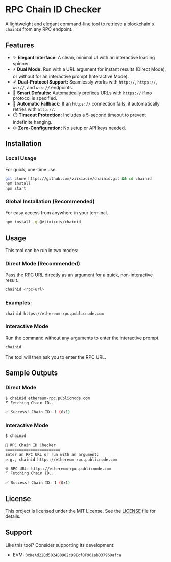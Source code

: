# RPC Chain ID Checker
A lightweight and elegant command-line tool to retrieve a blockchain's `chainId` from any RPC endpoint.

## Features
* ✨ **Elegant Interface:** A clean, minimal UI with an interactive loading spinner.
* ⚡ **Dual Mode:** Run with a URL argument for instant results (Direct Mode), or without for an interactive prompt (Interactive Mode).
* ✔ **Dual-Protocol Support:** Seamlessly works with `http://`, `https://`, `ws://`, and `wss://` endpoints.
* 🚀 **Smart Defaults:** Automatically prefixes URLs with `https://` if no protocol is specified.
* 🔄 **Automatic Fallback:** If an `https://` connection fails, it automatically retries with `http://`.
* ⏱️ **Timeout Protection:** Includes a 5-second timeout to prevent indefinite hanging.
* ⚙️ **Zero-Configuration:** No setup or API keys needed.

## Installation

### Local Usage
For quick, one-time use.
```bash
git clone https://github.com/viixixciv/chainid.git && cd chainid
npm install
npm start
```

### Global Installation (Recommended)
For easy access from anywhere in your terminal.
```bash
npm install -g @viixixciv/chainid
```

## Usage
This tool can be run in two modes:

### Direct Mode (Recommended)
Pass the RPC URL directly as an argument for a quick, non-interactive result.
```bash
chainid <rpc-url>
```

### Examples:
```bash
chainid https://ethereum-rpc.publicnode.com
```

### Interactive Mode
Run the command without any arguments to enter the interactive prompt.
```bash
chainid
```
The tool will then ask you to enter the RPC URL.

## Sample Outputs

### Direct Mode
```bash
$ chainid ethereum-rpc.publicnode.com
⠋ Fetching Chain ID...

✅ Success! Chain ID: 1 (0x1)
```

### Interactive Mode
```bash
$ chainid

🔗 RPC Chain ID Checker
========================
Enter an RPC URL or run with an argument:
e.g., chainid https://ethereum-rpc.publicnode.com

🌐 RPC URL: https://ethereum-rpc.publicnode.com
⠋ Fetching Chain ID...

✅ Success! Chain ID: 1 (0x1)
```

## License
This project is licensed under the MIT License. See the [LICENSE](https://github.com/viixixciv/chainid/blob/main/LICENSE) file for details.

## Support
Like this tool? Consider supporting its development:
* EVM: `0xDeAd22Bd5024B8982c99Ecf0F961abD37969afca`